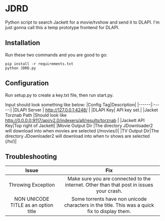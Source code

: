 # JDRD
Python script to search Jackett for a movie/tvshow and send it to DLAPI. I'm just gonna call
this a temp prototype frontend for DLAPI.

## Installation
Run these two commands and you are good to go:
```
pip install -r requirements.txt  
python JDRD.py
```

## Configuration
Run setup.py to create a key.txt file, then run start.py.

Input should look something like below:
|Config Tag|Description|
|------|:-----:|
|DLAPI Server | http://127.0.0.1:4248/ |
|DLAPI Key| API key set.|
|Jacket Torznab Path |Should look like http://0.0.0.0:9117/api/v2.0/indexers/all/results/torznab |
|Jackett API Key|Top right of Jackett|
|Movie Output Dir |The directory JDownloader2 will download into when movies are selected (/movies/)|
|TV Output Dir|The directory JDownloader2 will download into when tv shows are selected (/tv/)|

## Troubleshooting

|Issue|Fix|
|:-----:|:----:|
|Throwing Exception| Make sure you are connected to the internet. Other than that post in issues your crash. |
|NON UNICODE TITLE as an option title| Some torrents have non unicode characters in the title. This was a quick fix to display them. |